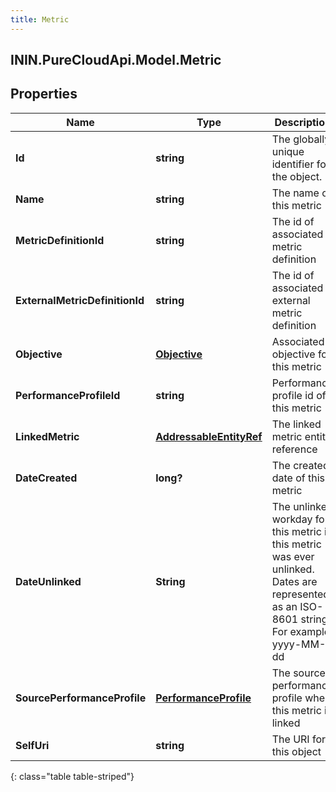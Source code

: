 ```yaml
---
title: Metric
---
```

## ININ.PureCloudApi.Model.Metric

## Properties

|Name | Type | Description | Notes|
|------------ | ------------- | ------------- | -------------|
| **Id** | **string** | The globally unique identifier for the object. | [optional] |
| **Name** | **string** | The name of this metric | |
| **MetricDefinitionId** | **string** | The id of associated metric definition | [optional] |
| **ExternalMetricDefinitionId** | **string** | The id of associated external metric definition | [optional] |
| **Objective** | [**Objective**](Objective.html) | Associated objective for this metric | [optional] |
| **PerformanceProfileId** | **string** | Performance profile id of this metric | [optional] |
| **LinkedMetric** | [**AddressableEntityRef**](AddressableEntityRef.html) | The linked metric entity reference | [optional] |
| **DateCreated** | **long?** | The created date of this metric | [optional] |
| **DateUnlinked** | **String** | The unlinked workday for this metric if this metric was ever unlinked. Dates are represented as an ISO-8601 string. For example: yyyy-MM-dd | [optional] |
| **SourcePerformanceProfile** | [**PerformanceProfile**](PerformanceProfile.html) | The source performance profile when this metric is linked | [optional] |
| **SelfUri** | **string** | The URI for this object | [optional] |
{: class="table table-striped"}


